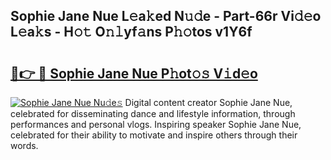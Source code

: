 ## Sophie Jane Nue L𝚎a𝚔ed N𝚞𝚍e - Part-66r Vi𝚍𝚎o L𝚎a𝚔s - H𝚘𝚝 O𝚗𝚕yf𝚊ns P𝚑𝚘tos v1Y6f

# <h2><a href="http://kf5vwuw.oniu.top/?m=Sophie+Jane+Nue">🔗👉 🔴 Sophie Jane Nue P𝚑ot𝚘𝚜 V𝚒d𝚎o</a></h2>

[![Sophie Jane Nue Nu𝚍e𝚜](https://i.imgur.com/0qMVB7G.gif)](http://kf5vwuw.oniu.top/?m=Sophie+Jane+Nue)
Digital content creator Sophie Jane Nue, celebrated for disseminating dance and lifestyle information, through performances and personal vlogs. Inspiring speaker Sophie Jane Nue, celebrated for their ability to motivate and inspire others through their words.  
